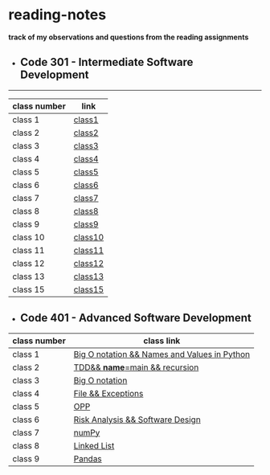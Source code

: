 # reading-notes
**track of my observations and questions from the reading assignments**



* ## Code 301 - Intermediate Software Development
---
| class number | link |
|------------- |--------|
| class 1 | [class1](https://github.com/Lujain92/reading-notes/blob/main/code-301/Class1-301.md) 
| class 2 | [class2](https://github.com/Lujain92/reading-notes/blob/main/code-301/class2-301.md) 
| class 3 | [class3](https://github.com/Lujain92/reading-notes/blob/main/code-301/Class3-301.md) 
| class 4 | [class4](https://github.com/Lujain92/reading-notes/blob/main/code-301/Class4-301.md) 
| class 5 | [class5](https://github.com/Lujain92/reading-notes/blob/main/code-301/Class5-301.md) 
| class 6 | [class6](https://github.com/Lujain92/reading-notes/blob/main/code-301/Class6-301.md) 
|class 7| [class7](https://github.com/Lujain92/reading-notes/blob/main/code-301/Class7-301.md) 
|class 8| [class8](https://github.com/Lujain92/reading-notes/blob/main/code-301/Class8-301.md) 
|class 9| [class9](https://github.com/Lujain92/reading-notes/blob/main/code-301/Class9-301.md) 
|class 10| [class10](https://github.com/Lujain92/reading-notes/blob/main/code-301/Class10-301.md) 
|class 11| [class11](https://github.com/Lujain92/reading-notes/blob/main/code-301/Class11-301.md) 
|class 12| [class12](https://github.com/Lujain92/reading-notes/blob/main/code-301/Class12-301.md) 
|class 13 | [class13](https://github.com/Lujain92/reading-notes/blob/main/code-301/Class13-301.md) 
|class 15 | [class15](https://github.com/Lujain92/reading-notes/blob/main/code-301/Class15-301.md) 



* ## Code 401 - Advanced Software Development

| class number | class link |
| ---------  | ----------|
|class 1| [Big O notation && Names and Values in Python](https://github.com/Lujain92/reading-notes/blob/main/code-401-python/class-01/README.md)
|class 2| [TDD&& __name__=main && recursion](https://github.com/Lujain92/reading-notes/blob/main/code-401-python/class-02/README.md)
|class 3| [Big O notation](https://github.com/Lujain92/reading-notes/blob/main/code-401-python/class-03/README.md)
|class 4| [File && Exceptions](https://github.com/Lujain92/reading-notes/blob/main/code-401-python/class-04/README.md)
|class 5| [OPP](https://github.com/Lujain92/reading-notes/blob/main/code-401-python/class-05/README.md)
|class 6| [Risk Analysis && Software Design](https://github.com/Lujain92/reading-notes/blob/main/code-401-python/class-06/README.md)
|class 7| [numPy](https://github.com/Lujain92/reading-notes/blob/main/code-401-python/class-07/README.md)
|class 8| [Linked List](https://github.com/Lujain92/reading-notes/blob/main/code-401-python/class-08/README.md)
|class 9| [Pandas](https://github.com/Lujain92/reading-notes/blob/main/code-401-python/class-09/README.md)